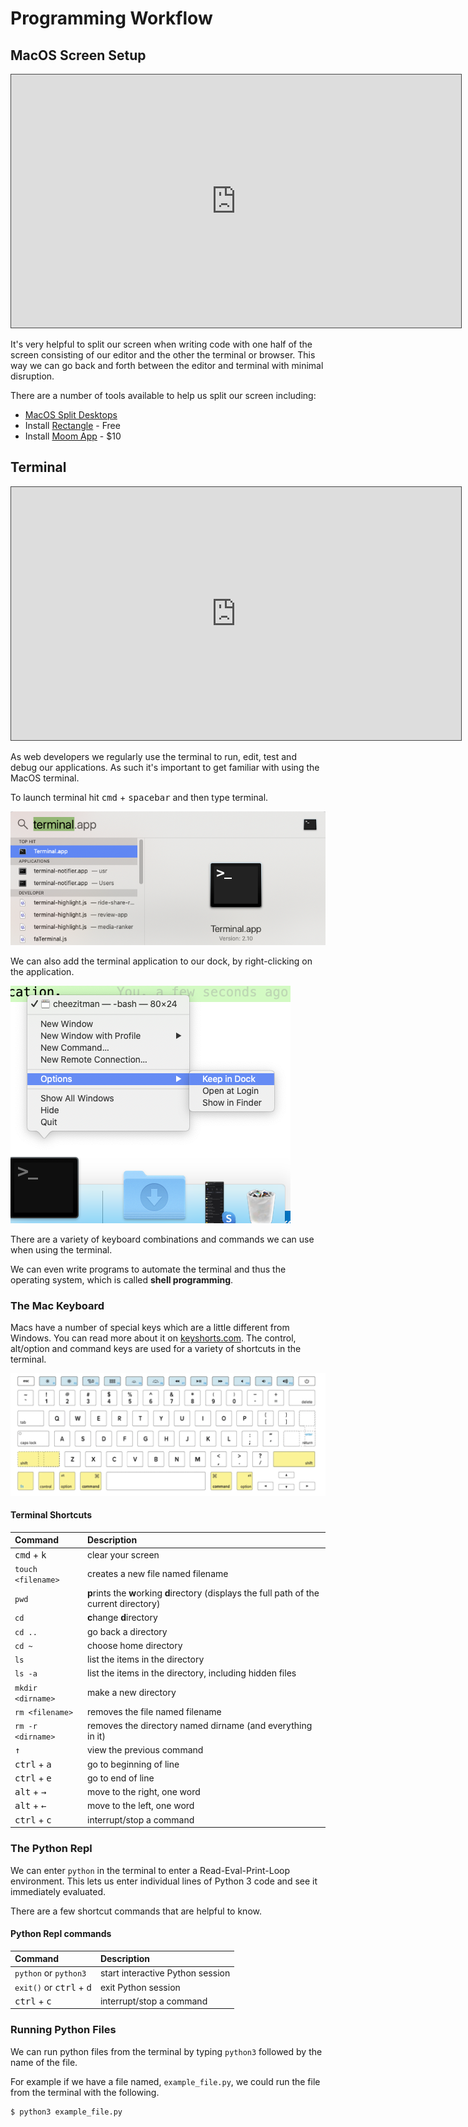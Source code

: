 # Programming Workflow

## MacOS Screen Setup

<iframe src="https://adaacademy.hosted.panopto.com/Panopto/Pages/Embed.aspx?id=209606a9-85a4-4945-b34e-acb5001d2a0e&autoplay=false&offerviewer=true&showtitle=true&showbrand=false&start=0&interactivity=all" height="405" width="720" style="border: 1px solid #464646;" allowfullscreen allow="autoplay"></iframe>

It's very helpful to split our screen when writing code with one half of the screen consisting of our editor and the other the terminal or browser.  This way we can go back and forth between the editor and terminal with minimal disruption. 

There are a number of tools available to help us split our screen including:

* [MacOS Split Desktops](https://www.digitaltrends.com/computing/how-to-use-split-view-on-a-mac/)
* Install [Rectangle](https://rectangleapp.com/) - Free
* Install [Moom App](https://manytricks.com/moom/) - $10

## Terminal

<iframe src="https://adaacademy.hosted.panopto.com/Panopto/Pages/Embed.aspx?id=2cdaf784-ea88-4e27-872f-abd6002f4863&autoplay=false&offerviewer=true&showtitle=true&showbrand=false&start=0&interactivity=all" width=720 height=405 style="border: 1px solid #464646;" allowfullscreen allow="autoplay"></iframe>

As web developers we regularly use the terminal to run, edit, test and debug our applications.  As such it's important to get familiar with using the MacOS terminal. 

To launch terminal hit <kbd>cmd</kbd> + <kbd>spacebar</kbd> and then type terminal.  

![launch terminal](images/launch-terminal.png)

We can also add the terminal application to our dock, by right-clicking on the application. 

![add terminal to dock](images/add-to-dock.png)

There are a variety of keyboard combinations and commands we can use when using the terminal.

We can even write programs to automate the terminal and thus the operating system, which is called **shell programming**.  

### The Mac Keyboard

Macs have a number of special keys which are a little different from Windows.  You can read more about it on [keyshorts.com](https://keyshorts.com/blogs/blog/41999105-the-ultimate-guide-to-macbook-keyboard).  The control, alt/option and command keys are used for a variety of shortcuts in the terminal.

![Mac Keyboard Diagram](images/keyboard.png)

#### Terminal Shortcuts

| Command                             | Description                                                                                         |
| :---------------------------------- | :-------------------------------------------------------------------------------------------------- |
| <kbd>cmd</kbd> + <kbd>k</kbd>       | clear your screen                                                                                   |
| `touch <filename>`                  | creates a new file named filename                                                                   |
| `pwd`                               | <b>p</b>rints the <b>w</b>orking <b>d</b>irectory (displays the full path of the current directory) |
| `cd`                                | <b>c</b>hange <b>d</b>irectory                                                                     |
| `cd ..`                             | go back a directory                                                                                 |
| `cd ~`                              | choose home directory                                                                               |
| `ls`                                | list the items in the directory                                                                     |
| `ls -a`                             | list the items in the directory, including hidden files                                             |
| `mkdir <dirname>`                   | make a new directory                                                                                |
| `rm <filename>`                     | removes the file named filename                                                                     |
| `rm -r <dirname>`                   | removes the directory named dirname (and everything in it)                                          |
| <kbd>&#8593;</kbd>                  | view the previous command                                                                           |
| <kbd>ctrl</kbd> + <kbd>a</kbd>      | go to beginning of line                                                                             |
| <kbd>ctrl</kbd> + <kbd>e</kbd>      | go to end of line                                                                                   |
| <kbd>alt</kbd> + <kbd>&#8594;</kbd> | move to the right, one word                                                                         |
| <kbd>alt</kbd> + <kbd>&#8592;</kbd> | move to the left, one word                                                                          |
| <kbd>ctrl</kbd> + <kbd>c</kbd>      | interrupt/stop a command                                                                            |

### The Python Repl

We can enter `python` in the terminal to enter a Read-Eval-Print-Loop environment.  This lets us enter individual lines of Python 3 code and see it immediately evaluated.

There are a few shortcut commands that are helpful to know.

#### Python Repl commands

| Command                                  | Description                    |
| :--------------------------------------- | :----------------------------- |
| `python`   or `python3`                  | start interactive Python session |
| `exit()` or <kbd>ctrl</kbd> + <kbd>d</kbd> | exit Python session          |
| <kbd>ctrl</kbd> + <kbd>c</kbd>           | interrupt/stop a command       |

### Running Python Files

We can run python files from the terminal by typing `python3` followed by the name of the file.  

For example if we have a file named, `example_file.py`, we could run the file from the terminal with the following.

```bash
$ python3 example_file.py
```



